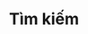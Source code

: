 ---
title: "Tìm kiếm"
sitemap:
  priority: 0.1
layout: "search"
url: "/search/"
outputs:
  - html
  - json
summary: search
---